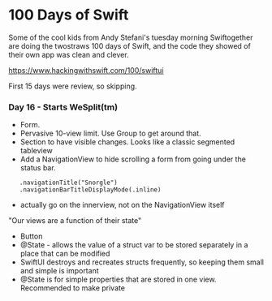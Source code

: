 # 100 Days of Swift

Some of the cool kids from Andy Stefani's tuesday morning Swiftogether are doing
the twostraws 100 days of Swift, and the code they showed of their own app was
clean and clever.

https://www.hackingwithswift.com/100/swiftui

First 15 days were review, so skipping.

### Day 16 - Starts WeSplit(tm)

* Form.  
* Pervasive 10-view limit. Use Group to get around that. 
* Section to have visible changes. Looks like a classic segmented tableview
* Add a NavigationView to hide scrolling a form from going under the status bar.
```
   .navigationTitle("Snorgle")
   .navigationBarTitleDisplayMode(.inline)
```
* actually go on the innerview, not on the NavigationView itself

"Our views are a function of their state"

* Button
* @State - allows the value of a struct var to be stored separately in a place that can be
  modified
* SwiftUI destroys and recreates structs frequently, so keeping them small and simple is
  important
* @State is for simple properties that are stored in one view.  Recommended to make private

